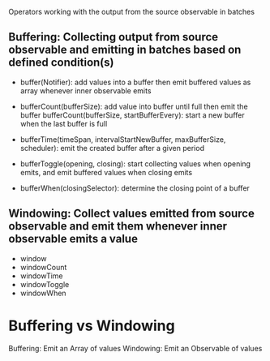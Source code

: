 
Operators working with the output from the source observable in batches

## Buffering: Collecting output from source observable and emitting in batches based on defined condition(s)


- buffer(Notifier): add values into a buffer then emit buffered values as array whenever inner observable emits
  
- bufferCount(bufferSize): add value into buffer until full then emit the buffer
    bufferCount(bufferSize, startBufferEvery): start a new buffer when the last buffer is full

- bufferTime(timeSpan, intervalStartNewBuffer, maxBufferSize, scheduler): emit the created buffer after a given period
  
- bufferToggle(opening, closing): start collecting values when opening emits, and emit buffered values when closing emits

- bufferWhen(closingSelector): determine the closing point of a buffer


## Windowing: Collect values emitted from source observable and emit them whenever inner observable emits a value
- window
- windowCount
- windowTime
- windowToggle
- windowWhen

# Buffering vs Windowing
Buffering: Emit an Array of values
Windowing: Emit an Observable of values
